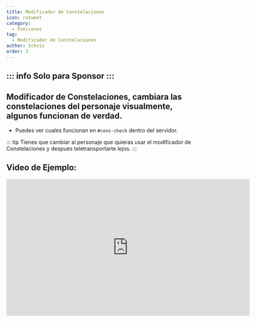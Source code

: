 ```yaml
---
title: Modificador de Constelaciones
icon: retweet
category:
  - Funciones
tag:
  - Modificador de Constelaciones
author: Schvis
order: 3
---
```

::: info Solo para Sponsor
:::
---
## Modificador de Constelaciones, cambiara las constelaciones del personaje visualmente, algunos funcionan de verdad.
- Puedes ver cuales funcionan en `#⁠cons-check` dentro del servidor. 

::: tip Tienes que cambiar al personaje que quieras usar el modificador de Constelaciones y después teletransportarte lejos.
:::

## Video de Ejemplo:

<iframe width="640" height="360" src="https://www.youtube.com/embed/S9-g5weE9l8?list=PL5eI1Tb64p56g27qfYk7VuFTz4FK6YrKa" title="Korepi - Constellation Modifier (Sponsor)" frameborder="0" allow="accelerometer; autoplay; clipboard-write; encrypted-media; gyroscope; picture-in-picture; web-share" allowfullscreen></iframe>
